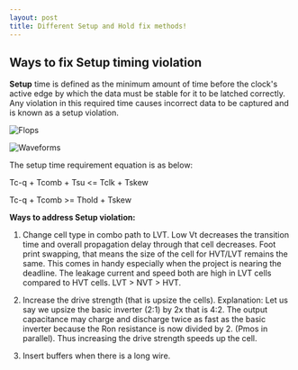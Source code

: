 ```yaml
---
layout: post
title: Different Setup and Hold fix methods!
---
```


## Ways to fix Setup timing violation
**Setup** time is defined as the minimum amount of time before the clock's active edge by which the data must be stable for it to be latched correctly. Any violation in this required time causes incorrect data to be captured and is known as a setup violation.

![Flops](https://www.edn.com/wp-content/uploads/media-1168670-setupandhold1.jpg)

![Waveforms](https://www.edn.com/wp-content/uploads/media-1168671-setupandhold2.jpg)

The setup time requirement equation is as below:

Tc-q + Tcomb + Tsu <= Tclk + Tskew

Tc-q + Tcomb >= Thold + Tskew

**Ways to address Setup violation:**
1) Change cell type in combo path to LVT. Low Vt decreases the transition time and overall propagation delay through that cell decreases. Foot print swapping, that means the size of the cell for HVT/LVT remains the same. This comes in handy especially when the project is nearing the deadline. The leakage current and speed both are high in LVT cells compared to HVT cells. LVT > NVT > HVT.

2) Increase the drive strength (that is upsize the cells).
Explanation: Let us say we upsize the basic inverter (2:1) by 2x that is 4:2. The output capacitance may charge and discharge twice as fast as the basic inverter because the Ron resistance is now divided by 2. (Pmos in parallel). Thus increasing the drive strength speeds up the cell.

3) Insert buffers when there is a long wire.
